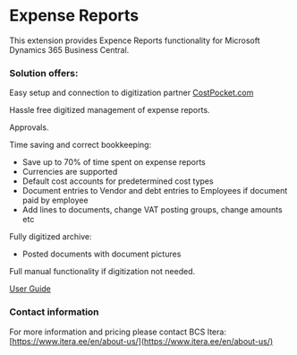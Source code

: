 # Expense Reports
This extension provides Expence Reports functionality for Microsoft Dynamics 365 Business Central.

### Solution offers:
Easy setup and connection to digitization partner  [CostPocket.com](https://costpocket.com/en)

Hassle free digitized management of expense reports.

Approvals.

Time saving and correct bookkeeping:
- Save up to 70% of time spent on expense reports
- Currencies are supported
- Default cost accounts for predetermined cost types
- Document entries to Vendor and debt entries to Employees if document paid by employee
- Add lines to documents, change VAT posting groups, change amounts etc

Fully digitized archive:
- Posted documents with document pictures

Full manual functionality if digitization not needed.

[User Guide](help.md)

### Contact information
For more information and pricing please contact BCS Itera:  [https://www.itera.ee/en/about-us/](https://www.itera.ee/en/about-us/)
